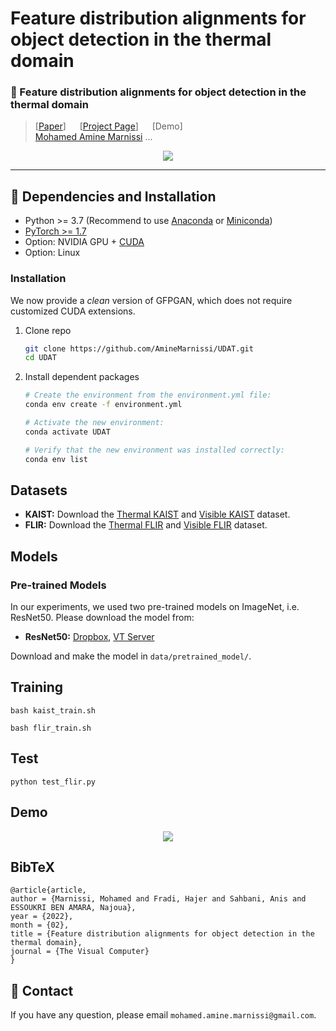 # Feature distribution alignments for object detection in the thermal domain
### :book: Feature distribution alignments for object detection in the thermal domain

> [[Paper](https://arxiv.org/abs/2101.04061)] &emsp; [[Project Page](https://aminemarnissi.github.io/projects/vcj.html)] &emsp; [Demo] <br>
> [Mohamed Amine Marnissi](https://aminemarnissi.github.io/)
> ...

<p align="center">
  <img src="https://github.com/AmineMarnissi/UDAT/images/blob/main/journal_flowchart_juin_v1.png">
</p>

---

## :wrench: Dependencies and Installation

- Python >= 3.7 (Recommend to use [Anaconda](https://www.anaconda.com/download/#linux) or [Miniconda](https://docs.conda.io/en/latest/miniconda.html))
- [PyTorch >= 1.7](https://pytorch.org/)
- Option: NVIDIA GPU + [CUDA](https://developer.nvidia.com/cuda-downloads)
- Option: Linux

### Installation

We now provide a *clean* version of GFPGAN, which does not require customized CUDA extensions. <br>

1. Clone repo

    ```bash
    git clone https://github.com/AmineMarnissi/UDAT.git
    cd UDAT
    ```

1. Install dependent packages

    ```bash
    # Create the environment from the environment.yml file:
    conda env create -f environment.yml
    
    # Activate the new environment:
    conda activate UDAT
    
    # Verify that the new environment was installed correctly:
    conda env list
    ```

## Datasets
* **KAIST:** Download the [Thermal KAIST](https://drive.google.com/drive/u/3/folders/1PYr6RyLvRO5s0UPoo4bG94AhKSp7a4zL) and [Visible KAIST](https://drive.google.com/drive/u/3/folders/1XO8WwTNTzjbAvX771Pov6wGXhnJzYE1y) dataset.
* **FLIR:** Download the [Thermal FLIR](https://drive.google.com/drive/u/3/folders/1aeCO2XCXgf2f2U3B99fk4htI8-9DHdMw) and [Visible FLIR](https://drive.google.com/drive/u/3/folders/1tgI86nBdbkKMHLTpKjBSAnOTW2qdOV4B) dataset.

## Models
### Pre-trained Models
In our experiments, we used two pre-trained models on ImageNet, i.e. ResNet50. Please download the model from:
* **ResNet50:** [Dropbox](https://www.dropbox.com/s/iev3tkbz5wyyuz9/resnet101_caffe.pth?dl=0),  [VT Server](https://filebox.ece.vt.edu/~jw2yang/faster-rcnn/pretrained-base-models/resnet101_caffe.pth)

Download and make the model in ```data/pretrained_model/```.
## Training
```
bash kaist_train.sh

bash flir_train.sh
```
## Test
```
python test_flir.py
```
## Demo
<p align="center">
  <img src="https://github.com/AmineMarnissi/UDAT/images/blob/main/demo.gif">
</p>

## BibTeX

    @article{article,
    author = {Marnissi, Mohamed and Fradi, Hajer and Sahbani, Anis and ESSOUKRI BEN AMARA, Najoua},
    year = {2022},
    month = {02},
    title = {Feature distribution alignments for object detection in the thermal domain},
    journal = {The Visual Computer}
    }

## :e-mail: Contact

If you have any question, please email `mohamed.amine.marnissi@gmail.com`.
